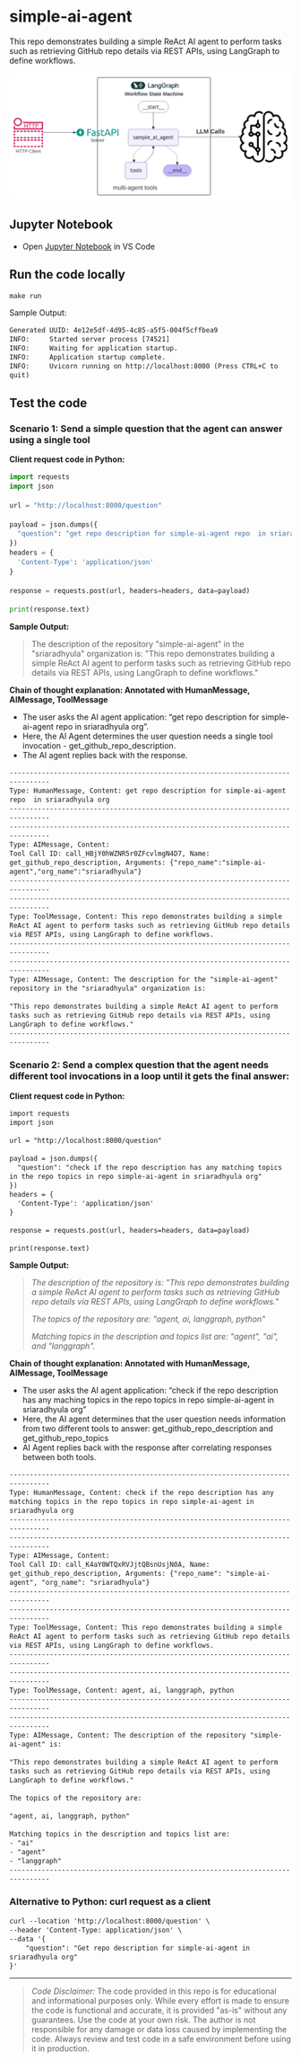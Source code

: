 # simple-ai-agent

This repo demonstrates building a simple ReAct AI agent to perform tasks such as retrieving GitHub repo details via REST APIs, using LangGraph to define workflows.

![](docs/ai-agent.svg)

## Jupyter Notebook

- Open [Jupyter Notebook](simple_ai_agent.ipynb) in VS Code

## Run the code locally

```
make run
```

Sample Output:
```
Generated UUID: 4e12e5df-4d95-4c85-a5f5-004f5cffbea9
INFO:     Started server process [74521]
INFO:     Waiting for application startup.
INFO:     Application startup complete.
INFO:     Uvicorn running on http://localhost:8000 (Press CTRL+C to quit)
```

## Test the code

### Scenario 1: Send a simple question that the agent can answer using a single tool

**Client request code in Python:**

```python
import requests
import json

url = "http://localhost:8000/question"

payload = json.dumps({
  "question": "get repo description for simple-ai-agent repo  in sriaradhyula org"
})
headers = {
  'Content-Type': 'application/json'
}

response = requests.post(url, headers=headers, data=payload)

print(response.text)
```
**Sample Output:**
> The description of the repository "simple-ai-agent" in the "sriaradhyula" organization is: "This repo demonstrates building a simple ReAct AI agent to perform tasks such as retrieving GitHub repo details via REST APIs, using LangGraph to define workflows."

**Chain of thought explanation: Annotated with HumanMessage, AIMessage, ToolMessage**

- The user asks the AI agent application: “get repo description for simple-ai-agent repo  in sriaradhyula org”.
- Here, the AI Agent determines the user question needs a single tool invocation - get_github_repo_description.
- The AI agent replies back with the response.

```
--------------------------------------------------------------------------------
Type: HumanMessage, Content: get repo description for simple-ai-agent repo  in sriaradhyula org
--------------------------------------------------------------------------------
--------------------------------------------------------------------------------
Type: AIMessage, Content:
Tool Call ID: call_HBjY0hWZNR5r0ZFcvlmgN4D7, Name: get_github_repo_description, Arguments: {"repo_name":"simple-ai-agent","org_name":"sriaradhyula"}
--------------------------------------------------------------------------------
--------------------------------------------------------------------------------
Type: ToolMessage, Content: This repo demonstrates building a simple ReAct AI agent to perform tasks such as retrieving GitHub repo details via REST APIs, using LangGraph to define workflows.
--------------------------------------------------------------------------------
--------------------------------------------------------------------------------
Type: AIMessage, Content: The description for the "simple-ai-agent" repository in the "sriaradhyula" organization is:

"This repo demonstrates building a simple ReAct AI agent to perform tasks such as retrieving GitHub repo details via REST APIs, using LangGraph to define workflows."
--------------------------------------------------------------------------------
```

### Scenario 2: Send a complex question that the agent needs different tool invocations in a loop until it gets the final answer:

**Client request code in Python:**

```
import requests
import json

url = "http://localhost:8000/question"

payload = json.dumps({
  "question": "check if the repo description has any matching topics in the repo topics in repo simple-ai-agent in sriaradhyula org"
})
headers = {
  'Content-Type': 'application/json'
}

response = requests.post(url, headers=headers, data=payload)

print(response.text)
```

**Sample Output:**

>_The description of the repository is: "This repo demonstrates building a simple ReAct AI agent to perform tasks such as retrieving GitHub repo details via REST APIs, using LangGraph to define workflows."_
>
>_The topics of the repository are: "agent, ai, langgraph, python"_
>
>_Matching topics in the description and topics list are: "agent", "ai", and "langgraph"._

**Chain of thought explanation: Annotated with HumanMessage, AIMessage, ToolMessage**

- The user asks the AI agent application: “check if the repo description has any maching topics in the repo topics in repo simple-ai-agent in sriaradhyula org”
- Here, the AI agent determines that the user question needs information from two different tools to answer: get_github_repo_description and get_github_repo_topics
- AI Agent replies back with the response after correlating responses between both tools.

```
--------------------------------------------------------------------------------
Type: HumanMessage, Content: check if the repo description has any matching topics in the repo topics in repo simple-ai-agent in sriaradhyula org
--------------------------------------------------------------------------------
--------------------------------------------------------------------------------
Type: AIMessage, Content:
Tool Call ID: call_K4aY0WTQxRVJjtQBsnUsjN0A, Name: get_github_repo_description, Arguments: {"repo_name": "simple-ai-agent", "org_name": "sriaradhyula"}
--------------------------------------------------------------------------------
--------------------------------------------------------------------------------
Type: ToolMessage, Content: This repo demonstrates building a simple ReAct AI agent to perform tasks such as retrieving GitHub repo details via REST APIs, using LangGraph to define workflows.
--------------------------------------------------------------------------------
--------------------------------------------------------------------------------
Type: ToolMessage, Content: agent, ai, langgraph, python
--------------------------------------------------------------------------------
--------------------------------------------------------------------------------
Type: AIMessage, Content: The description of the repository "simple-ai-agent" is:

"This repo demonstrates building a simple ReAct AI agent to perform tasks such as retrieving GitHub repo details via REST APIs, using LangGraph to define workflows."

The topics of the repository are:

"agent, ai, langgraph, python"

Matching topics in the description and topics list are:
- "ai"
- "agent"
- "langgraph"
--------------------------------------------------------------------------------
```


### Alternative to Python: curl request as a client

```
curl --location 'http://localhost:8000/question' \
--header 'Content-Type: application/json' \
--data '{
    "question": "Get repo description for simple-ai-agent in sriaradhyula org"
}'
```

---
> _Code Disclaimer:_ The code provided in this repo is for educational and informational purposes only. While every effort is made to ensure the code is functional and accurate, it is provided "as-is" without any guarantees. Use the code at your own risk. The author is not responsible for any damage or data loss caused by implementing the code. Always review and test code in a safe environment before using it in production.
